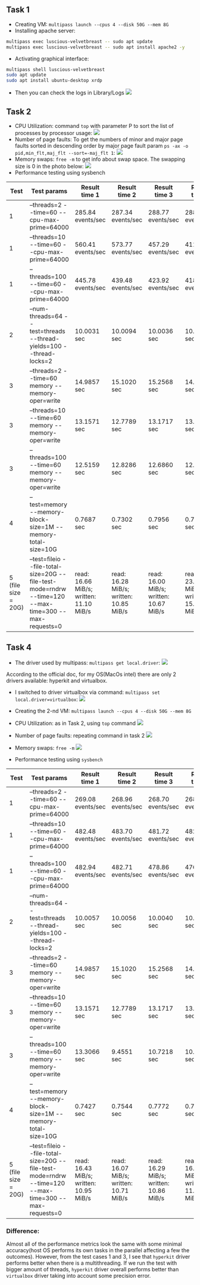 ## Task 1

- Creating VM: `multipass launch --cpus 4 --disk 50G --mem 8G` 
- Installing apache server:
```sh
multipass exec luscious-velvetbreast -- sudo apt update
multipass exec luscious-velvetbreast -- sudo apt install apache2 -y
```
- Activating graphical interface: 
```sh
multipass shell luscious-velvetbreast
sudo apt update
sudo apt install ubuntu-desktop xrdp
```
- Then you can check the logs in Library/Logs
![](./img1.png)

## Task 2

- CPU Utilization: command `top` with parameter P to sort the list of processes by processor usage:
![](./img2.png)
- Number of page faults: To get the numbers of minor and major page faults sorted in descending order by major page fault param `ps -ax -o pid,min_flt,maj_flt --sort=-maj_flt 1`:
![](./img3.png)
- Memory swaps: `free -m` to get info about swap space. The swapping size is 0 in the photo below:
![](./img4.png)
- Performance testing using sysbench

| Test | Test params | Result time 1 | Result time 2 | Result time 3 | Result time 4 | Result time 5 | Avg time |
| --- | --- | --- | --- | --- | --- | --- | --- |
| 1 | –threads=2 --time=60 --cpu-max-prime=64000 | 285.84 events/sec | 287.34 events/sec | 288.77 events/sec | 288.14 events/sec | 288.29 events/sec | 287.67600 events/sec |
| 1 | –threads=10 --time=60 --cpu-max-prime=64000 | 560.41 events/sec | 573.77 events/sec | 457.29 events/sec | 411.07 events/sec | 412.27 events/sec | 482.96200 events/sec |
| 1 | –threads=100 --time=60 --cpu-max-prime=64000 | 445.78 events/sec | 439.48 events/sec | 423.92 events/sec | 418.04 events/sec | 425.08 events/sec | 430.46 events/sec |
| 2 | –num-threads=64 --test=threads --thread-yields=100 --thread-locks=2 | 10.0031 sec | 10.0094 sec | 10.0036 sec | 10.0022 sec | 10.0021 sec | 10.00408 sec |
| 3 | –threads=2 --time=60 memory --memory-oper=write | 14.9857 sec | 15.1020 sec | 15.2568 sec | 14.8105 sec | 14.2452 sec | 14.88004 sec |
| 3 | –threads=10 --time=60 memory --memory-oper=write | 13.1571 sec | 12.7789 sec | 13.1717 sec | 13.0010 sec | 12.8398 sec | 12.9897 sec |
| 3 | –threads=100 --time=60 memory --memory-oper=write | 12.5159 sec | 12.8286 sec | 12.6860 sec | 12.3366 sec | 11.9379 sec | 12.4610 sec |
| 4 | –test=memory --memory-block-size=1M --memory-total-size=10G | 0.7687 sec | 0.7302 sec | 0.7956 sec | 0.7239 sec | 0.8082 sec | 0.76532 sec |
| 5 (file size = 20G) | –test=fileio --file-total-size=20G --file-test-mode=rndrw --time=120 --max-time=300 --max-requests=0 | read: 16.66 MiB/s; written: 11.10 MiB/s | read: 16.28 MiB/s; written: 10.85 MiB/s | read: 16.00 MiB/s; written: 10.67 MiB/s | read: 23.15 MiB/s; written: 15.43 MiB/s | read: 30.05 MiB/s; written: 20.03 MiB/s | read: 20.428 MiB/s; written: 13.616 MiB/s |

## Task 4

- The driver used by multipass: `multipass get local.driver`:
![](./img5.png)

According to the official doc, for my OS(MacOs intel) there are only 2 drivers available: hyperkit and virtualbox.

- I switched to driver virtualbox via command: `multipass set local.driver=virtualbox`:
![](./img6.png)

- Creating the 2-nd VM: `multipass launch --cpus 4 --disk 50G --mem 8G`
- CPU Utilization: as in Task 2, using `top` command
![](./img7.png)
- Number of page faults: repeating command in task 2
![](./img8.png)
- Memory swaps: `free -m`
![](./img9.png)
- Performance testing using `sysbench`

| Test | Test params | Result time 1 | Result time 2 | Result time 3 | Result time 4 | Result time 5 | Avg time |
| --- | --- | --- | --- | --- | --- | --- | --- |
| 1 | –threads=2 --time=60 --cpu-max-prime=64000 | 269.08 events/sec | 268.96 events/sec | 268.70 events/sec | 268.48 events/sec | 267.22 events/sec | 268.488 events/sec |
| 1 | –threads=10 --time=60 --cpu-max-prime=64000 | 482.48 events/sec | 483.70 events/sec | 481.72 events/sec | 482.29 events/sec | 478.89 events/sec | 481.816 events/sec |
| 1 | –threads=100 --time=60 --cpu-max-prime=64000 | 482.94 events/sec | 482.71 events/sec | 478.86 events/sec | 476.93 events/sec | 483.29 events/sec | 480.946 events/sec |
| 2 | –num-threads=64 --test=threads --thread-yields=100 --thread-locks=2 | 10.0057 sec | 10.0056 sec | 10.0040 sec | 10.0052 sec |10.0049 sec | 10.00508 sec |
| 3 | –threads=2 --time=60 memory --memory-oper=write | 14.9857 sec | 15.1020 sec | 15.2568 sec | 14.8105 sec | 14.2452 sec | 14.88004 sec |
| 3 | –threads=10 --time=60 memory --memory-oper=write | 13.1571 sec | 12.7789 sec | 13.1717 sec | 13.0010 sec | 12.8398 sec | 12.9897 sec |
| 3 | –threads=100 --time=60 memory --memory-oper=write | 13.3066 sec | 9.4551 sec | 10.7218 sec | 10.8790 sec | 9.8854 sec | 10.84958 sec |
| 4 | –test=memory --memory-block-size=1M --memory-total-size=10G | 0.7427 sec | 0.7544 sec | 0.7772 sec | 0.7153 sec | 0.8625 sec | 0.77042 sec |
| 5 (file size = 20G) | –test=fileio --file-total-size=20G --file-test-mode=rndrw --time=120 --max-time=300 --max-requests=0 | read: 16.43 MiB/s; written: 10.95 MiB/s | read: 16.07 MiB/s; written: 10.71 MiB/s | read: 16.29 MiB/s; written: 10.86 MiB/s | read: 16.79 MiB/s; written: 11.19 MiB/s | read: 16.95 MiB/s; written: 11.03 MiB/s | read: 16.506 MiB/s; written: 11.002 MiB/s |

### Difference:

Almost all of the performance metrics look the same with some minimal accuracy(host OS performs its own tasks in the parallel affecting a few the outcomes). However, from the test cases 1 and 3, I see that `hyperkit` driver performs better when there is a multithreading. If we run the test with bigger amount of threads, `hyperkit` driver overall performs better than `virtualbox` driver taking into account some precision error.